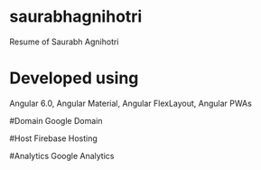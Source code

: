 # saurabhagnihotri
Resume of Saurabh Agnihotri

# Developed using
Angular 6.0, Angular Material, Angular FlexLayout, Angular PWAs

#Domain
Google Domain

#Host
Firebase Hosting

#Analytics
Google Analytics
